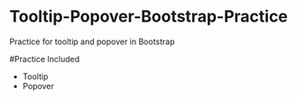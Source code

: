 # Tooltip-Popover-Bootstrap-Practice
Practice for tooltip and popover in Bootstrap

#Practice Included
- Tooltip
- Popover
